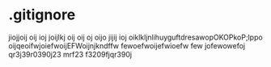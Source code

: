 # .gitignore


jiojjoij
oij
ioj
joijlkj
oij
oij
oj
oijo
jijij
ioj
oiklkljnlihuyguftdresawopOKOPkoP;lppo   oijqeoifwjoiefwoijEFWoijnjkndffw
fewoefwoijefwioefw
few
jofewowefoj
qr3j39r0390j23
mrf23
f3209fjqr390j


